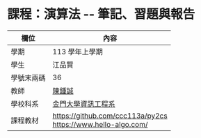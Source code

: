 # 課程：演算法 -- 筆記、習題與報告

欄位 | 內容
-----|--------
學期 | 113 學年上學期
學生 |  江品賢
學號末兩碼 | 36
教師 | [陳鍾誠](https://www.nqu.edu.tw/educsie/index.php?act=blog&code=list&ids=4)
學校科系 | [金門大學資訊工程系](https://www.nqu.edu.tw/educsie/index.php)
課程教材 | https://github.com/ccc113a/py2cs <br/> https://www.hello-algo.com/
